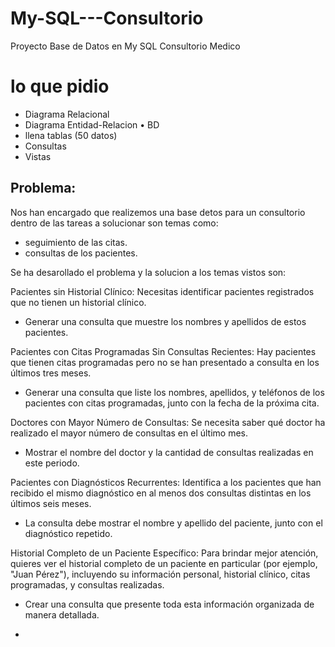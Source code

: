 # My-SQL---Consultorio
Proyecto Base de Datos en My SQL Consultorio Medico

# lo que pidio
- Diagrama Relacional
- Diagrama Entidad-Relacion
• BD
- llena tablas (50 datos)
- Consultas
- Vistas

## Problema:

Nos han encargado que realizemos una base detos para un consultorio dentro de las tareas a solucionar son temas como:
- seguimiento de las citas.
- consultas de los pacientes. 

Se ha desarollado el problema y la solucion a los temas vistos son:

Pacientes sin Historial Clínico: Necesitas identificar pacientes registrados que no tienen un historial clínico. 
- Generar una consulta que muestre los nombres y apellidos de estos pacientes.

Pacientes con Citas Programadas Sin Consultas Recientes: Hay pacientes que tienen citas programadas pero no se han presentado a consulta en los últimos tres meses.
- Generar una consulta que liste los nombres, apellidos, y teléfonos de los pacientes con citas programadas, junto con la fecha de la próxima cita.

Doctores con Mayor Número de Consultas: Se necesita saber qué doctor ha realizado el mayor número de consultas en el último mes.
- Mostrar el nombre del doctor y la cantidad de consultas realizadas en este periodo.

Pacientes con Diagnósticos Recurrentes: Identifica a los pacientes que han recibido el mismo diagnóstico en al menos dos consultas distintas en los últimos seis meses. 
- La consulta debe mostrar el nombre y apellido del paciente, junto con el diagnóstico repetido.

Historial Completo de un Paciente Específico: Para brindar mejor atención, quieres ver el historial completo de un paciente en particular (por ejemplo, "Juan Pérez"), incluyendo su información personal, historial clínico, citas programadas, y consultas realizadas. 
- Crear una consulta que presente toda esta información organizada de manera detallada.

- 
